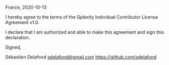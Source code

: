 France, 2020-10-13

I hereby agree to the terms of the Qplexity Individual Contributor License
Agreement v1.0.

I declare that I am authorized and able to make this agreement and sign
this declaration.

Signed,

Sébastien Delafond <sdelafond@gmail.com> https://github.com/sdelafond

